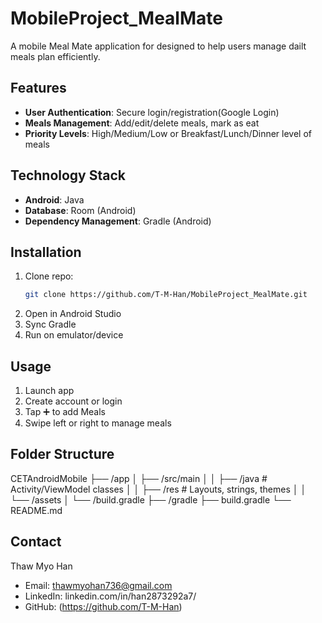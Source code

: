 # MobileProject_MealMate
A mobile Meal Mate application for designed to help users manage dailt meals plan efficiently.

## Features
- **User Authentication**: Secure login/registration(Google Login)
- **Meals Management**: Add/edit/delete meals, mark as eat 
- **Priority Levels**: High/Medium/Low or Breakfast/Lunch/Dinner level of meals 

## Technology Stack
- **Android**: Java 
- **Database**: Room (Android) 
- **Dependency Management**: Gradle (Android)

## Installation
1. Clone repo:  
   ```bash  
   git clone https://github.com/T-M-Han/MobileProject_MealMate.git  
2. Open in Android Studio
3. Sync Gradle
4. Run on emulator/device

## Usage
1. Launch app
2. Create account or login
3. Tap ➕ to add Meals
4. Swipe left or right to manage meals

## Folder Structure
CETAndroidMobile
├── /app
│   ├── /src/main
│   │   ├── /java   # Activity/ViewModel classes
│   │   ├── /res    # Layouts, strings, themes
│   │   └── /assets
│   └── /build.gradle
├── /gradle
├── build.gradle
└── README.md   

## Contact
Thaw Myo Han  
- Email: thawmyohan736@gmail.com
- LinkedIn: linkedin.com/in/han2873292a7/ 
- GitHub: (https://github.com/T-M-Han)
